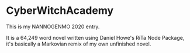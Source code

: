 # CyberWitchAcademy

This is my NANNOGENMO 2020 entry. 

It is a 64,249 word novel written using Daniel Howe's RiTa Node Package, it's basically a Markovian remix of my own unfinished novel.

